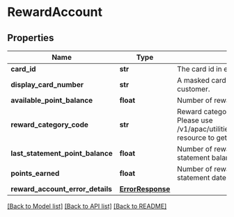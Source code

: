 # RewardAccount

## Properties
Name | Type | Description | Notes
------------ | ------------- | ------------- | -------------
**card_id** | **str** | The card id  in encrypted format | 
**display_card_number** | **str** | A masked card number that can be displayed to the customer. | 
**available_point_balance** | **float** | Number of rewards points or miles available. | 
**reward_category_code** | **str** | Reward category code. This is a reference data field. Please use /v1/apac/utilities/referenceData/{rewardCategoryCode} resource to get valid value of this field with description. | [optional] 
**last_statement_point_balance** | **float** | Number of rewards points or miles available since last statement balance. | [optional] 
**points_earned** | **float** | Number of rewards points or miles earned since last statement date. | [optional] 
**reward_account_error_details** | [**ErrorResponse**](ErrorResponse.md) |  | [optional] 

[[Back to Model list]](../README.md#documentation-for-models) [[Back to API list]](../README.md#documentation-for-api-endpoints) [[Back to README]](../README.md)

